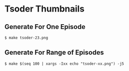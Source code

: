 # Tsoder Thumbnails

## Generate For One Episode

    $ make tsoder-23.png

## Generate For Range of Episodes

    $ make $(seq 100 | xargs -Ixx echo "tsoder-xx.png") -j5
